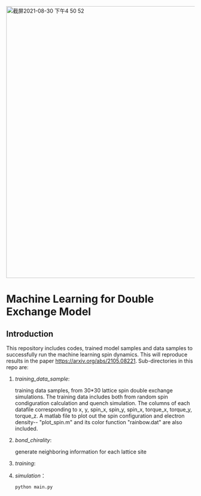 <img width="727" alt="截屏2021-08-30 下午4 50 52" src="https://user-images.githubusercontent.com/32048073/131403794-dda267ba-9528-4ebf-9688-37e7ba130f34.png">

# Machine Learning for Double Exchange Model

## Introduction
This repository includes codes, trained model samples and data samples to successfully run the machine learning spin dynamics. This will reproduce results in the paper https://arxiv.org/abs/2105.08221. Sub-directories in this repo are:
1. *training_data_sample*:

      training data samples, from 30*30 lattice spin double exchange simulations. The training data includes both from random spin condiguration calculation and quench simulation. The columns of each datafile corresponding to x, y, spin_x, spin_y, spin_x, torque_x, torque_y, torque_z. A matlab file to plot out the spin configuration and electron density-- "plot_spin.m" and its color function "rainbow.dat" are also included. 
  
2. *bond_chirality*: 
      
      generate neighboring information for each lattice site 
      
3. *training*:

      
4. *simulation*：

      ```python
      python main.py
      ```
